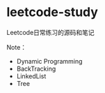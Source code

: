 # leetcode-study

Leetcode日常练习的源码和笔记

Note：
- Dynamic Programming
- BackTracking
- LinkedList
- Tree